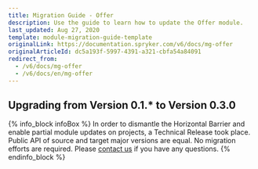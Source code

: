 ```yaml
---
title: Migration Guide - Offer
description: Use the guide to learn how to update the Offer module.
last_updated: Aug 27, 2020
template: module-migration-guide-template
originalLink: https://documentation.spryker.com/v6/docs/mg-offer
originalArticleId: dc5a193f-5997-4391-a321-cbfa54a84091
redirect_from:
  - /v6/docs/mg-offer
  - /v6/docs/en/mg-offer
---
```


## Upgrading from Version 0.1.* to Version 0.3.0

{% info_block infoBox %}
In order to dismantle the Horizontal Barrier and enable partial module updates on projects, a Technical Release took place. Public API of source and target major versions are equal. No migration efforts are required. Please [contact us](https://spryker.com/en/support/) if you have any questions.
{% endinfo_block %}
